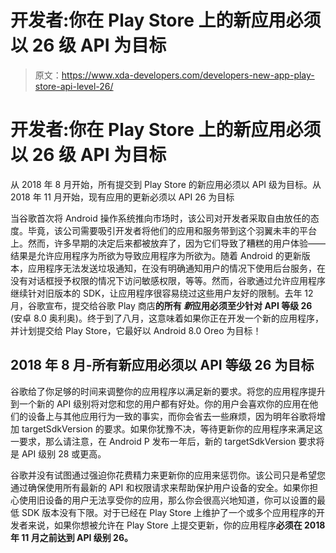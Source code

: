 # 开发者:你在 Play Store 上的新应用必须以 26 级 API 为目标

> 原文：<https://www.xda-developers.com/developers-new-app-play-store-api-level-26/>

# 开发者:你在 Play Store 上的新应用必须以 26 级 API 为目标

从 2018 年 8 月开始，所有提交到 Play Store 的新应用必须以 API 级为目标。从 2018 年 11 月开始，现有应用的更新必须以 API 26 为目标

当谷歌首次将 Android 操作系统推向市场时，该公司对开发者采取自由放任的态度。毕竟，该公司需要吸引开发者将他们的应用和服务带到这个羽翼未丰的平台上。然而，许多早期的决定后来都被放弃了，因为它们导致了糟糕的用户体验——结果是允许应用程序为所欲为导致应用程序为所欲为。随着 Android 的更新版本，应用程序无法发送垃圾通知，在没有明确通知用户的情况下使用后台服务，在没有对话框授予权限的情况下访问敏感权限，等等。然而，谷歌通过允许应用程序继续针对旧版本的 SDK，让应用程序很容易绕过这些用户友好的限制。去年 12 月，谷歌宣布，提交给谷歌 Play 商店**的所有 ***新*应用**必须至少针对 API 等级 26** (安卓 8.0 奥利奥)。终于到了八月，这意味着如果你正在开发一个新的应用程序，并计划提交给 Play Store，它最好以 Android 8.0 Oreo 为目标！

## 2018 年 8 月-所有新应用必须以 API 等级 26 为目标

谷歌给了你足够的时间来调整你的应用程序以满足新的要求。将您的应用程序提升到一个新的 API 级别将对您和您的用户都有好处。你的用户会喜欢你的应用在他们的设备上与其他应用行为一致的事实，而你会省去一些麻烦，因为明年谷歌将增加 targetSdkVersion 的要求。如果你犹豫不决，等待更新你的应用程序来满足这一要求，那么请注意，在 Android P 发布一年后，新的 targetSdkVersion 要求将是 API 级别 28 或更高。

谷歌并没有试图通过强迫你花费精力来更新你的应用来惩罚你。该公司只是希望您通过确保使用所有最新的 API 和权限请求来帮助保护用户设备的安全。如果你担心使用旧设备的用户无法享受你的应用，那么你会很高兴地知道，你可以设置的最低 SDK 版本没有下限。对于已经在 Play Store 上维护了一个或多个应用程序的开发者来说，如果你想被允许在 Play Store 上提交更新，你的应用程序**必须在 2018 年 11 月之前达到 API 级别 26。**